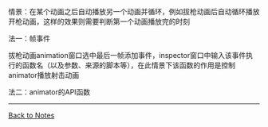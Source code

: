 情景：在某个动画之后自动播放另一个动画并循环，例如拔枪动画后自动循环播放开枪动画，这样的效果则需要判断第一个动画播放完的时刻 

法一：帧事件 

拔枪动画animation窗口选中最后一帧添加事件，inspector窗口中输入该事件执行的函数名（以及参数、来源的脚本等），在此情景下该函数的作用是控制animator播放射击动画 

法二：animator的API函数 


---
[Back to Notes](https://github.com/Vincent-zz/Unity/blob/main/UnityNotes.md)